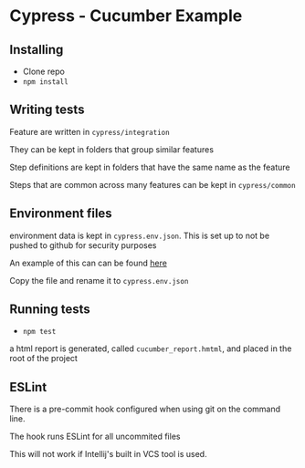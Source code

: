 # Cypress - Cucumber Example

## Installing

- Clone repo
- `npm install`
 
## Writing tests

Feature are written in `cypress/integration`

They can be kept in folders that group similar features

Step definitions are kept in folders that have the same name as the feature

Steps that are common across many features can be kept in `cypress/common`

## Environment files

environment data is kept in `cypress.env.json`. This is set up to not be pushed to github for security purposes

An example of this can can be found [here](./cypress.env.json.txt)

Copy the file and rename it to `cypress.env.json`

## Running tests

- `npm test`

a html report is generated, called `cucumber_report.hmtml`, and placed in the root of the project

## ESLint

There is a pre-commit hook configured when using git on the command line. 

The hook runs ESLint for all uncommited files

This will not work if Intellij's built in VCS tool is used. 

